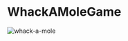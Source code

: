 # WhackAMoleGame

![whack-a-mole](https://user-images.githubusercontent.com/80796431/200172616-92f04d69-f9a5-409a-b98e-9b6dbeac46b1.png)
